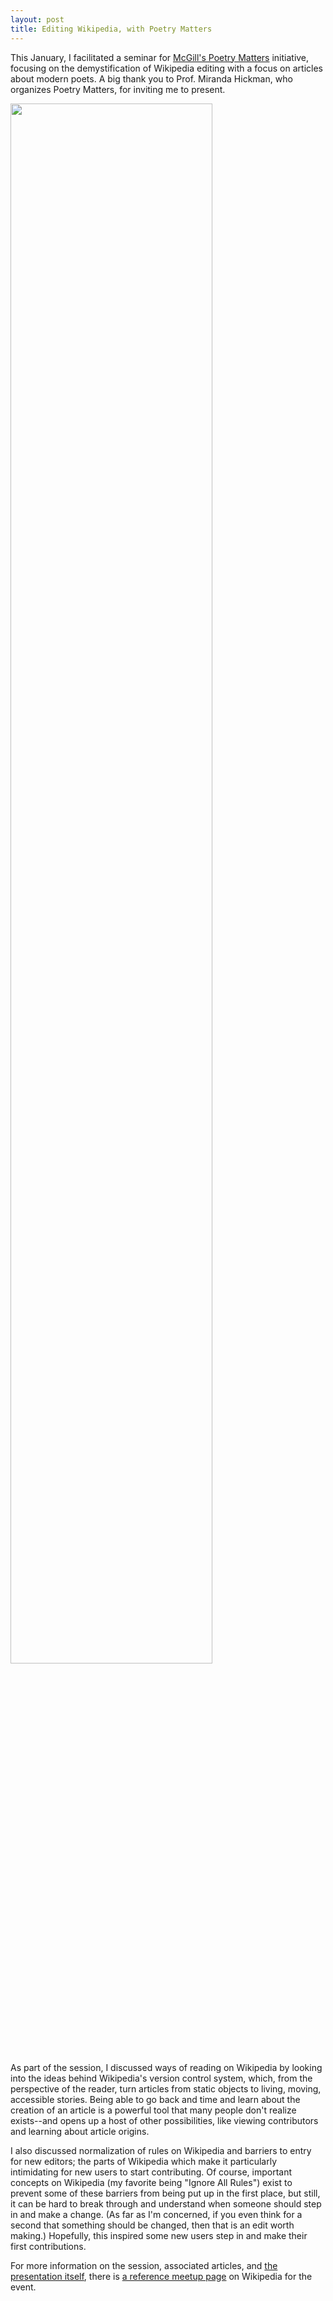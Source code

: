 ```yaml
---
layout: post
title: Editing Wikipedia, with Poetry Matters
---
```


This January, I facilitated a seminar for [McGill's Poetry Matters](https://www.mcgill.ca/poetrymatters/) initiative, focusing on the demystification of Wikipedia editing with a focus on articles about modern poets. A big thank you to Prof. Miranda Hickman, who organizes Poetry Matters, for inviting me to present.

<div class='image-line2'>
	<img class='photo3'  style='width:80%;' src="/images/blog/poetry_matters.jpg">
</div>

As part of the session, I discussed ways of reading on Wikipedia by looking into the ideas behind Wikipedia's version control system, which, from the perspective of the reader, turn articles from static objects to living, moving, accessible stories. Being able to go back and time and learn about the creation of an article is a powerful tool that many people don't realize exists--and opens up a host of other possibilities, like viewing contributors and learning about article origins.

I also discussed normalization of rules on Wikipedia and barriers to entry for new editors; the parts of Wikipedia which make it particularly intimidating for new users to start contributing. Of course, important concepts on Wikipedia (my favorite being "Ignore All Rules") exist to prevent some of these barriers from being put up in the first place, but still, it can be hard to break through and understand when someone should step in and make a change. (As far as I'm concerned, if you even think for a second that something should be changed, then that is an edit worth making.) Hopefully, this inspired some new users step in and make their first contributions.

For more information on the session, associated articles, and [the presentation itself](https://en.wikipedia.org/wiki/File:McGill_Poetry_Matters_January_2021.pdf), there is [a reference meetup page](https://en.wikipedia.org/wiki/Wikipedia:McGill_Poetry_Matters:_Editing_on_Wikipedia:_January_2021) on Wikipedia for the event.